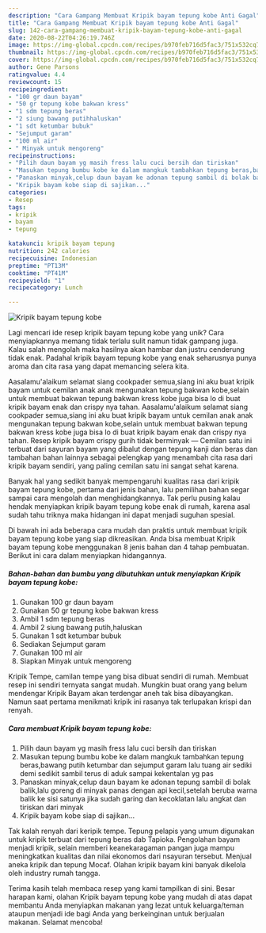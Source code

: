 ```yaml
---
description: "Cara Gampang Membuat Kripik bayam tepung kobe Anti Gagal"
title: "Cara Gampang Membuat Kripik bayam tepung kobe Anti Gagal"
slug: 142-cara-gampang-membuat-kripik-bayam-tepung-kobe-anti-gagal
date: 2020-08-22T04:26:19.746Z
image: https://img-global.cpcdn.com/recipes/b970feb716d5fac3/751x532cq70/kripik-bayam-tepung-kobe-foto-resep-utama.jpg
thumbnail: https://img-global.cpcdn.com/recipes/b970feb716d5fac3/751x532cq70/kripik-bayam-tepung-kobe-foto-resep-utama.jpg
cover: https://img-global.cpcdn.com/recipes/b970feb716d5fac3/751x532cq70/kripik-bayam-tepung-kobe-foto-resep-utama.jpg
author: Gene Parsons
ratingvalue: 4.4
reviewcount: 15
recipeingredient:
- "100 gr daun bayam"
- "50 gr tepung kobe bakwan kress"
- "1 sdm tepung beras"
- "2 siung bawang putihhaluskan"
- "1 sdt ketumbar bubuk"
- "Sejumput garam"
- "100 ml air"
- " Minyak untuk mengoreng"
recipeinstructions:
- "Pilih daun bayam yg masih fress lalu cuci bersih dan tiriskan"
- "Masukan tepung bumbu kobe ke dalam mangkuk tambahkan tepung beras,bawang putih ketumbar dan sejumput garam lalu tuang air sediki demi sedikit sambil terus di aduk sampai kekentalan yg pas"
- "Panaskan minyak,celup daun bayam ke adonan tepung sambil di bolak balik,lalu goreng di minyak panas dengan api kecil,setelah beruba warna balik ke sisi satunya jika sudah garing dan kecoklatan lalu angkat dan tiriskan dari minyak"
- "Kripik bayam kobe siap di sajikan..."
categories:
- Resep
tags:
- kripik
- bayam
- tepung

katakunci: kripik bayam tepung 
nutrition: 242 calories
recipecuisine: Indonesian
preptime: "PT13M"
cooktime: "PT41M"
recipeyield: "1"
recipecategory: Lunch

---
```



![Kripik bayam tepung kobe](https://img-global.cpcdn.com/recipes/b970feb716d5fac3/751x532cq70/kripik-bayam-tepung-kobe-foto-resep-utama.jpg)

Lagi mencari ide resep kripik bayam tepung kobe yang unik? Cara menyiapkannya memang tidak terlalu sulit namun tidak gampang juga. Kalau salah mengolah maka hasilnya akan hambar dan justru cenderung tidak enak. Padahal kripik bayam tepung kobe yang enak seharusnya punya aroma dan cita rasa yang dapat memancing selera kita.

Aasalamu&#39;alaikum selamat siang cookpader semua,siang ini aku buat kripik bayam untuk cemilan anak anak mengunakan tepung bakwan kobe,selain untuk membuat bakwan tepung bakwan kress kobe juga bisa lo di buat kripik bayam enak dan crispy nya tahan. Aasalamu&#39;alaikum selamat siang cookpader semua,siang ini aku buat kripik bayam untuk cemilan anak anak mengunakan tepung bakwan kobe,selain untuk membuat bakwan tepung bakwan kress kobe juga bisa lo di buat kripik bayam enak dan crispy nya tahan. Resep kripik bayam crispy gurih tidak berminyak — Cemilan satu ini terbuat dari sayuran bayam yang dibalut dengan tepung kanji dan beras dan tambahan bahan lainnya sebagai pelengkap yang menambah cita rasa dari kripik bayam sendiri, yang paling cemilan satu ini sangat sehat karena.

Banyak hal yang sedikit banyak mempengaruhi kualitas rasa dari kripik bayam tepung kobe, pertama dari jenis bahan, lalu pemilihan bahan segar sampai cara mengolah dan menghidangkannya. Tak perlu pusing kalau hendak menyiapkan kripik bayam tepung kobe enak di rumah, karena asal sudah tahu triknya maka hidangan ini dapat menjadi suguhan spesial.


Di bawah ini ada beberapa cara mudah dan praktis untuk membuat kripik bayam tepung kobe yang siap dikreasikan. Anda bisa membuat Kripik bayam tepung kobe menggunakan 8 jenis bahan dan 4 tahap pembuatan. Berikut ini cara dalam menyiapkan hidangannya.

<!--inarticleads1-->

##### Bahan-bahan dan bumbu yang dibutuhkan untuk menyiapkan Kripik bayam tepung kobe:

1. Gunakan 100 gr daun bayam
1. Gunakan 50 gr tepung kobe bakwan kress
1. Ambil 1 sdm tepung beras
1. Ambil 2 siung bawang putih,haluskan
1. Gunakan 1 sdt ketumbar bubuk
1. Sediakan Sejumput garam
1. Gunakan 100 ml air
1. Siapkan  Minyak untuk mengoreng


Kripik Tempe, camilan tempe yang bisa dibuat sendiri di rumah. Membuat resep ini sendiri ternyata sangat mudah. Mungkin buat orang yang belum mendengar Kripik Bayam akan terdengar aneh tak bisa dibayangkan. Namun saat pertama menikmati kripik ini rasanya tak terlupakan krispi dan renyah. 

<!--inarticleads2-->

##### Cara membuat Kripik bayam tepung kobe:

1. Pilih daun bayam yg masih fress lalu cuci bersih dan tiriskan
1. Masukan tepung bumbu kobe ke dalam mangkuk tambahkan tepung beras,bawang putih ketumbar dan sejumput garam lalu tuang air sediki demi sedikit sambil terus di aduk sampai kekentalan yg pas
1. Panaskan minyak,celup daun bayam ke adonan tepung sambil di bolak balik,lalu goreng di minyak panas dengan api kecil,setelah beruba warna balik ke sisi satunya jika sudah garing dan kecoklatan lalu angkat dan tiriskan dari minyak
1. Kripik bayam kobe siap di sajikan...


Tak kalah renyah dari keripik tempe. Tepung pelapis yang umum digunakan untuk kripik terbuat dari tepung beras dab Tapioka. Pengolahan bayam menjadi kripik, selain memberi keanekaragaman pangan juga mampu meningkatkan kualitas dan nilai ekonomos dari nsayuran tersebut. Menjual aneka kripik dan tepung Mocaf. Olahan kripik bayam kini banyak dikelola oleh industry rumah tangga. 

Terima kasih telah membaca resep yang kami tampilkan di sini. Besar harapan kami, olahan Kripik bayam tepung kobe yang mudah di atas dapat membantu Anda menyiapkan makanan yang lezat untuk keluarga/teman ataupun menjadi ide bagi Anda yang berkeinginan untuk berjualan makanan. Selamat mencoba!
